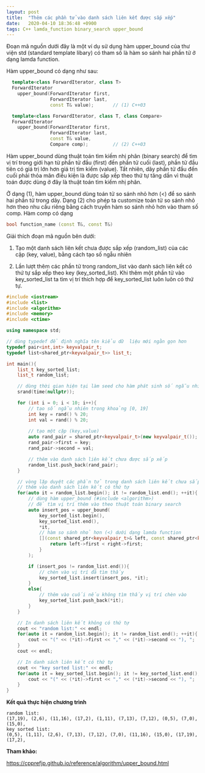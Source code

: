 ```yaml
---
layout: post
title:  "Thêm các phần tử vào danh sách liên kết được sắp xếp"
date:   2020-04-10 18:36:48 +0900
tags: C++ lamda_function binary_search upper_bound
---
```


Đoạn mã nguồn dưới đây là một ví dụ sử dụng hàm upper_bound của thư viện std (standard template libary) có tham số là hàm so sánh hai phần tử ở dạng lamda function.

Hàm upper_bound có dạng như sau:

```cpp
  template<class ForwardIterator, class T>
  ForwardIterator
    upper_bound(ForwardIterator first,
                ForwardIterator last,
                const T& value);       // (1) C++03

  template<class ForwardIterator, class T, class Compare>
  ForwardIterator
    upper_bound(ForwardIterator first,
                ForwardIterator last,
                const T& value,
                Compare comp);         // (2) C++03
```

Hàm upper_bound dùng thuật toán tìm kiếm nhị phân (binary search) để tìm vị trí trong giới hạn từ phần tử đầu (first) đến phần tử cuối (last), phần tử đầu tiên có giá trị lớn hơn giá trị tìm kiếm (value). Tất nhiên, dãy phần tử đầu đến cuối phải thỏa mãn điều kiện là được sắp xếp theo thứ tự tăng dần vì thuật toán được dùng ở đây là thuật toán tìm kiếm nhị phân.

Ở dạng (1), hàm upper_bound dùng toán tử so sánh nhỏ hơn (<) để so sánh hai phần tử trong dãy. Dạng (2) cho phép ta customize toán tử so sánh nhỏ hơn theo nhu cầu riêng bằng cách truyền hàm so sánh nhỏ hơn vào tham số comp. Hàm comp có dạng
```cpp
bool function_name (const T&, const T&)
```

Giải thích đoạn mã nguồn bên dưới:
1. Tạo một danh sách liên kết chưa được sắp xếp (random_list) của các cặp (key, value), bằng cách tạo số ngẫu nhiên

2. Lần lượt thêm các phần tử trong random_list vào danh sách liên kết có thứ tự sắp xếp theo key (key_sorted_list). Khi thêm một phần tử vào key_sorted_list ta tìm vị trí thích hợp để key_sorted_list luôn luôn có thứ tự. 

```cpp
#include <iostream>
#include <list>
#include <algorithm>
#include <memory>
#include <ctime>

using namespace std;

// dùng typedef để định nghĩa tên kiểu dữ  liệu mới ngằn gọn hơn
typedef pair<int,int> keyvalpair_t;
typedef list<shared_ptr<keyvalpair_t>> list_t;

int main(){
    list_t key_sorted_list;
    list_t random_list;

    // dùng thời gian hiện tại làm seed cho hàm phát sinh số ngẫu nhiên
    srand(time(nullptr));

    for (int i = 0; i < 10; i++){
        // tạo số ngẫu nhiên trong khoảng [0, 19]
        int key = rand() % 20;
        int val = rand() % 20;
        
        // tạo một cặp (key,value)
        auto rand_pair = shared_ptr<keyvalpair_t>(new keyvalpair_t());
        rand_pair->first = key;
        rand_pair->second = val;

        // thêm vào danh sách liên kết chưa được sắp xếp
        random_list.push_back(rand_pair);
    }

    // vòng lặp duyệt các phần tử trong danh sách liên kết chưa sắp xếp,
    // thêm vào danh sách liên kết có thứ tự
    for(auto it = random_list.begin(); it != random_list.end(); ++it){
        // dùng hàm upper_bound (#include <algorithm>)
        // để tìm vị trí thêm vào theo thuật toán binary search
        auto insert_pos = upper_bound(
            key_sorted_list.begin(),
            key_sorted_list.end(),
            *it,
            // hàm so sánh nhỏ hơn (<) dưới dạng lamda function
            [](const shared_ptr<keyvalpair_t>& left, const shared_ptr<keyvalpair_t>& right) -> bool{
                return left->first < right->first;
            }
        );

        if (insert_pos != random_list.end()){
            // chèn vào vị trí đã tìm thấy
            key_sorted_list.insert(insert_pos, *it);
        }
        else{
            // thêm vào cuối nếu không tìm thấy vị trí chèn vào
            key_sorted_list.push_back(*it);
        }
    }

    // In danh sách liên kết không có thứ tự 
    cout << "random list:" << endl;
    for(auto it = random_list.begin(); it != random_list.end(); ++it){
        cout << "(" << (*it)->first << "," << (*it)->second << "), ";
    }
    cout << endl;

    // In danh sách liên kết có thứ tự
    cout << "key sorted list:" << endl;
    for(auto it = key_sorted_list.begin(); it != key_sorted_list.end(); ++it){
        cout << "(" << (*it)->first << "," << (*it)->second << "), ";
    }
}
```

__Kết quả thực hiện chương trình__

```
random list:
(17,19), (2,6), (11,16), (17,2), (1,11), (7,13), (7,12), (0,5), (7,0), (15,0),
key sorted list:
(0,5), (1,11), (2,6), (7,13), (7,12), (7,0), (11,16), (15,0), (17,19), (17,2),
```

__Tham khảo:__

<a href="https://cpprefjp.github.io/reference/algorithm/upper_bound.html">https://cpprefjp.github.io/reference/algorithm/upper_bound.html</a>